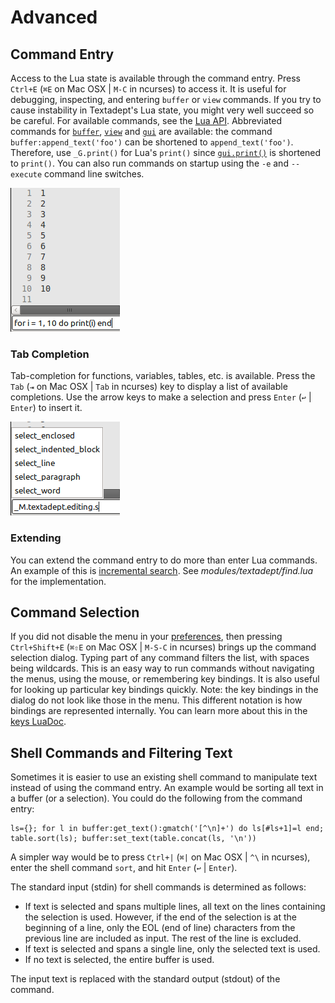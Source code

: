# Advanced

## Command Entry

Access to the Lua state is available through the command entry. Press `Ctrl+E`
(`⌘E` on Mac OSX | `M-C` in ncurses) to access it. It is useful for debugging,
inspecting, and entering `buffer` or `view` commands. If you try to cause
instability in Textadept's Lua state, you might very well succeed so be careful.
For available commands, see the [Lua API][]. Abbreviated commands for
[`buffer`][], [`view`][] and [`gui`][] are available: the command
`buffer:append_text('foo')` can be shortened to `append_text('foo')`. Therefore,
use `_G.print()` for Lua's `print()` since [`gui.print()`][] is shortened to
`print()`. You can also run commands on startup using the `-e` and `--execute`
command line switches.

![Command Entry](images/commandentry.png)

[Lua API]: api/index.html
[`buffer`]: api/buffer.html
[`view`]: api/view.html
[`gui`]: api/gui.html
[`gui.print()`]: api/gui.html#print

### Tab Completion

Tab-completion for functions, variables, tables, etc. is available. Press the
`Tab` (`⇥` on Mac OSX | `Tab` in ncurses) key to display a list of available
completions. Use the arrow keys to make a selection and press `Enter` (`↩` |
`Enter`) to insert it.

![Command Completion](images/commandentrycompletion.png)

### Extending

You can extend the command entry to do more than enter Lua commands. An
example of this is [incremental search][]. See *modules/textadept/find.lua* for
the implementation.

[incremental search]: api/gui.find.html#find_incremental

## Command Selection

If you did not disable the menu in your [preferences][], then pressing
`Ctrl+Shift+E` (`⌘⇧E` on Mac OSX | `M-S-C` in ncurses) brings up the command
selection dialog. Typing part of any command filters the list, with spaces being
wildcards. This is an easy way to run commands without navigating the menus,
using the mouse, or remembering key bindings. It is also useful for looking up
particular key bindings quickly. Note: the key bindings in the dialog do not
look like those in the menu. This different notation is how bindings are
represented internally. You can learn more about this in the [keys LuaDoc].

[preferences]: 08_Preferences.html#User.Init
[keys LuaDoc]: api/keys.html

## Shell Commands and Filtering Text

Sometimes it is easier to use an existing shell command to manipulate text
instead of using the command entry. An example would be sorting all text in a
buffer (or a selection). You could do the following from the command entry:

    ls={}; for l in buffer:get_text():gmatch('[^\n]+') do ls[#ls+1]=l end;
    table.sort(ls); buffer:set_text(table.concat(ls, '\n'))

A simpler way would be to press `Ctrl+|` (`⌘|` on Mac OSX | `^\` in ncurses),
enter the shell command `sort`, and hit `Enter` (`↩` | `Enter`).

The standard input (stdin) for shell commands is determined as follows:

* If text is selected and spans multiple lines, all text on the lines containing
  the selection is used. However, if the end of the selection is at the
  beginning of a line, only the EOL (end of line) characters from the previous
  line are included as input. The rest of the line is excluded.
* If text is selected and spans a single line, only the selected text is used.
* If no text is selected, the entire buffer is used.

The input text is replaced with the standard output (stdout) of the command.
